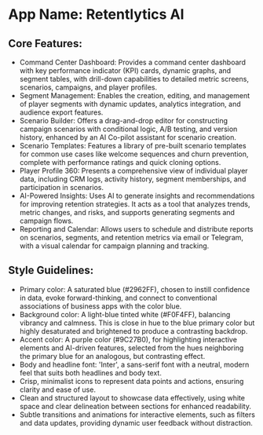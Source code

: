 # **App Name**: Retentlytics AI

## Core Features:

- Command Center Dashboard: Provides a command center dashboard with key performance indicator (KPI) cards, dynamic graphs, and segment tables, with drill-down capabilities to detailed metric screens, scenarios, campaigns, and player profiles.
- Segment Management: Enables the creation, editing, and management of player segments with dynamic updates, analytics integration, and audience export features.
- Scenario Builder: Offers a drag-and-drop editor for constructing campaign scenarios with conditional logic, A/B testing, and version history, enhanced by an AI Co-pilot assistant for scenario creation.
- Scenario Templates: Features a library of pre-built scenario templates for common use cases like welcome sequences and churn prevention, complete with performance ratings and quick cloning options.
- Player Profile 360: Presents a comprehensive view of individual player data, including CRM logs, activity history, segment memberships, and participation in scenarios.
- AI-Powered Insights: Uses AI to generate insights and recommendations for improving retention strategies. It acts as a tool that analyzes trends, metric changes, and risks, and supports generating segments and campaign flows.
- Reporting and Calendar: Allows users to schedule and distribute reports on scenarios, segments, and retention metrics via email or Telegram, with a visual calendar for campaign planning and tracking.

## Style Guidelines:

- Primary color: A saturated blue (#2962FF), chosen to instill confidence in data, evoke forward-thinking, and connect to conventional associations of business apps with the color blue.
- Background color: A light-blue tinted white (#F0F4FF), balancing vibrancy and calmness. This is close in hue to the blue primary color but highly desaturated and brightened to produce a contrasting backdrop.
- Accent color: A purple color (#9C27B0), for highlighting interactive elements and AI-driven features, selected from the hues neighboring the primary blue for an analogous, but contrasting effect.
- Body and headline font: 'Inter', a sans-serif font with a neutral, modern feel that suits both headlines and body text.
- Crisp, minimalist icons to represent data points and actions, ensuring clarity and ease of use.
- Clean and structured layout to showcase data effectively, using white space and clear delineation between sections for enhanced readability.
- Subtle transitions and animations for interactive elements, such as filters and data updates, providing dynamic user feedback without distraction.